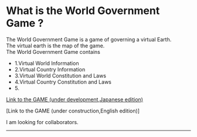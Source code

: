 # What is the World Government Game ?

The World Government Game is a game of governing a virtual Earth.<br>
The virtual earth is the map of the game.<br>
The World Government Game contains<br> 
* 1.Virtual World Information<br>
* 2.Virtual Country Information<br>
* 3.Virtual World Constitution and Laws<br>
* 4.Virtual Country Constitution and Laws<br>
* 5.<br>

[Link to the GAME (under development,Japanese edition)](http://153.127.39.194/a1/post_index.php)

[Link to the GAME (under construction,English edition)]

I am looking for collaborators.

---
